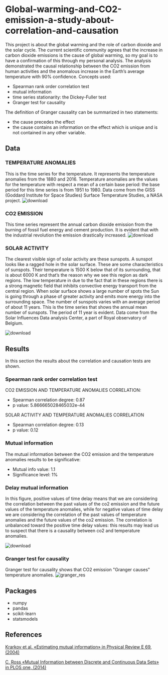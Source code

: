 # Global-warming-and-CO2-emission-a-study-about-correlation-and-causation

This project is about the global warming and the role of carbon dioxide and the solar cycle. 
The current scientific community agrees that the increase in carbon dioxide emissions is the cause of global warming, 
so my goal is to have a confirmation of this through my personal analysis.
The analysis demonstrated the causal relationship between the CO2 emission from human activities and the anomalous increase 
in the Earth’s average temperature with 90% confidence.
Concepts used:
* Spearman rank order correlation test
* mutual information
* time series stationarity: the Dickey-Fuller test
* Granger test for causality

The definition of Granger causality can be summarized in two statements:
* the cause precedes the effect
* the cause contains an information on the effect which is unique and is not
   contained in any other variable.


## Data
### TEMPERATURE ANOMALIES
This is the time series for the temperature. It represents the temperature anomalies from the 1880 and 2016. 
Temperature anomalies are the values for the temperature with respect a mean of a certain base period: the base period for this time series is from 1951 to 1980. 
Data come from the GISS (Goddard Institute for Space Studies) Surface Temperature Studies, a NASA project.
![download](https://github.com/alessio-git21/Global-warming-and-CO2-emission-a-study-about-correlation-and-causation/assets/100300894/9f825199-1f01-4dd4-9368-b05220a0260b)


### CO2 EMISSION
This time series represent the annual carbon dioxide emission from the burning of fossil fuel energy and cement production. 
It is evident that with the industrial revolution the emission drastically increased.
![download](https://github.com/alessio-git21/Global-warming-and-CO2-emission-a-study-about-correlation-and-causation/assets/100300894/321d3249-a6d5-428b-b92a-7ad998dc833c)


### SOLAR ACTIVITY
The clearest visible sign of solar activity are these sunspots. A sunspot looks like a ragged hole in the solar surface. 
These are some characteristics of sunspots. Their temperature is 1500 K below that of its surrounding, that is about 6000 K 
and that’s the reason why we see this region as dark regions. The low temperature in due to the fact that in these regions there is a strong magnetic field  that inhibits convective energy transport from the central region. When solar surface shows a large number of spots the Sun is going through a phase of greater activity and emits more energy into the surrounding space. The number of sunspots varies with an average period of about 11 years. 
This is the time series that shows the annual mean number of sunspots. The period of 11 year is evident. Data come from the Solar Influences Data analysis Center, a part of Royal observatory of Belgium.

![download](https://github.com/alessio-git21/Global-warming-and-CO2-emission-a-study-about-correlation-and-causation/assets/100300894/108a56d6-d011-449f-8720-b4d2a6380256)

## Results
In this section the results about the correlation and causation tests are shown.

### Spearman rank order correlation test

CO2 EMISSION AND TEMPERATURE ANOMALIES CORRELATION:
* Spearman correlation degree: 0.87
* p value: 5.866665028465032e-44

SOLAR ACTIVITY AND TEMPERATURE ANOMALIES CORRELATION
* Spearman correlation degree: 0.13
* p value: 0.12

### Mutual information
The mutual information between the CO2 emission and the temperature anomalies results to be significative:
* Mutual info value: 1.1
* Significance level: 1%


### Delay mutual information
In this figure, positive values of time delay means that we are considering the correlation between the past values of the co2 emission and the future values of 
the temperature anomalies, while for negative values of time delay we are considering the correlation of the past values of temperature anomalies and the future 
values of the co2 emission. The correlation is unbalanced toward the positive time delay values: this results may lead us to suspect that there is a causality 
between co2 and temperature anomalies.

![download](https://github.com/alessio-git21/Global-warming-and-CO2-emission-a-study-about-correlation-and-causation/assets/100300894/155b1948-1ef4-4e13-b22c-a41a26d9940f)

### Granger test for causality
Granger test for causality shows that CO2 emission "Granger causes" temperature anomalies.
![granger_res](https://github.com/alessio-git21/Global-warming-and-CO2-emission-a-study-about-correlation-and-causation/assets/100300894/603351ea-b475-4655-907b-495dcc31907d)




## Packages
* numpy
* pandas
* scikit-learn
* statsmodels


## References
[Krarkov et al. «Estimating mutual information» in Physical Review E 69, (2004)](https://arxiv.org/abs/cond-mat/0305641)

[C. Ross «Mutual Information between Discrete and Continuous Data Sets» in PLOS one, (2014)](https://journals.plos.org/plosone/article?id=10.1371/journal.pone.0087357)
